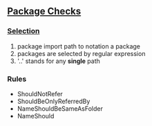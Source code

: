 ## [Package Checks](https://github.com/kcmvp/archunit/blob/main/package_rule_test.go)

### [Selection](https://github.com/kcmvp/archunit/blob/main/package_rule_test.go#L64)
1. package import path to notation a package
2. packages are selected by regular expression
3. '..' stands for any **single** path

### Rules
- ShouldNotRefer
- ShouldBeOnlyReferredBy
- NameShouldBeSameAsFolder
- NameShould
